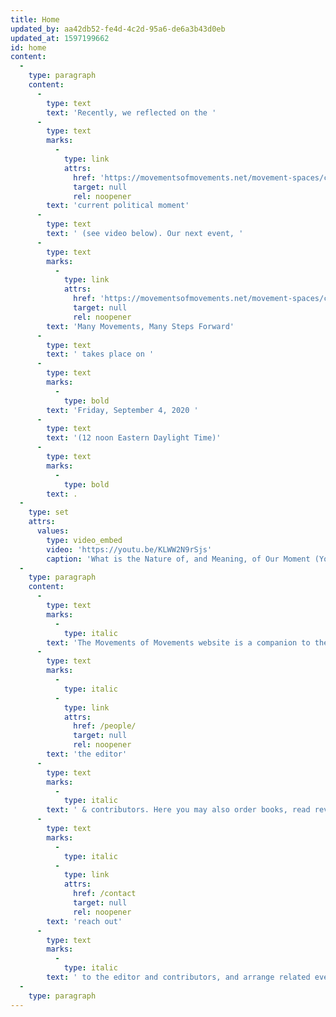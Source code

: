 ```yaml
---
title: Home
updated_by: aa42db52-fe4d-4c2d-95a6-de6a3b43d0eb
updated_at: 1597199662
id: home
content:
  -
    type: paragraph
    content:
      -
        type: text
        text: 'Recently, we reflected on the '
      -
        type: text
        marks:
          -
            type: link
            attrs:
              href: 'https://movementsofmovements.net/movement-spaces/conversations/the-nature-and-meaning-of-our-moment-7-24-2020'
              target: null
              rel: noopener
        text: 'current political moment'
      -
        type: text
        text: ' (see video below). Our next event, '
      -
        type: text
        marks:
          -
            type: link
            attrs:
              href: 'https://movementsofmovements.net/movement-spaces/conversations'
              target: null
              rel: noopener
        text: 'Many Movements, Many Steps Forward'
      -
        type: text
        text: ' takes place on '
      -
        type: text
        marks:
          -
            type: bold
        text: 'Friday, September 4, 2020 '
      -
        type: text
        text: '(12 noon Eastern Daylight Time)'
      -
        type: text
        marks:
          -
            type: bold
        text: .
  -
    type: set
    attrs:
      values:
        type: video_embed
        video: 'https://youtu.be/KLWW2N9rSjs'
        caption: 'What is the Nature of, and Meaning, of Our Moment (YouTube)'
  -
    type: paragraph
    content:
      -
        type: text
        marks:
          -
            type: italic
        text: 'The Movements of Movements website is a companion to the book series featuring updates from '
      -
        type: text
        marks:
          -
            type: italic
          -
            type: link
            attrs:
              href: /people/
              target: null
              rel: noopener
        text: 'the editor'
      -
        type: text
        marks:
          -
            type: italic
        text: ' & contributors. Here you may also order books, read reviews, learn about related events, '
      -
        type: text
        marks:
          -
            type: italic
          -
            type: link
            attrs:
              href: /contact
              target: null
              rel: noopener
        text: 'reach out'
      -
        type: text
        marks:
          -
            type: italic
        text: ' to the editor and contributors, and arrange related events. This site is always going to be work-in-progress and is still under construction. '
  -
    type: paragraph
---
```

